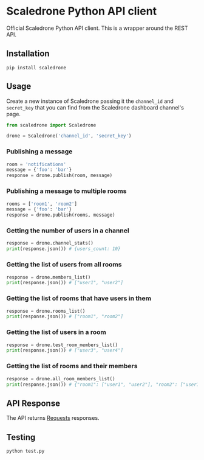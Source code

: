 # Scaledrone Python API client

Official Scaledrone Python API client. This is a wrapper around the REST API.

## Installation

```
pip install scaledrone
```

## Usage

Create a new instance of Scaledrone passing it the `channel_id` and `secret_key` that you can find from the Scaledrone dashboard channel's page.
```python
from scaledrone import Scaledrone

drone = Scaledrone('channel_id', 'secret_key')
```

### Publishing a message
```python
room = 'notifications'
message = {'foo': 'bar'}
response = drone.publish(room, message)
```

### Publishing a message to multiple rooms
```python
rooms = ['room1', 'room2']
message = {'foo': 'bar'}
response = drone.publish(rooms, message)
```

### Getting the number of users in a channel
```python
response = drone.channel_stats()
print(response.json()) # {users_count: 10}
```

### Getting the list of users from all rooms
```python
response = drone.members_list()
print(response.json()) # ["user1", "user2"]
```

### Getting the list of rooms that have users in them
```python
response = drone.rooms_list()
print(response.json()) # ["room1", "room2"]
```

### Getting the list of users in a room
```python
response = drone.test_room_members_list()
print(response.json()) # ["user3", "user4"]
```

### Getting the list of rooms and their members
```python
response = drone.all_room_members_list()
print(response.json()) # {"room1": ["user1", "user2"], "room2": ["user1"]}
```

## API Response

The API returns [Requests](http://docs.python-requests.org/en/master/) responses.

## Testing

```
python test.py
```
